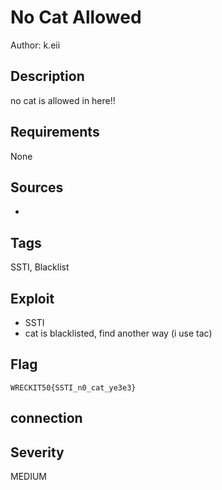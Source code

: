 # No Cat Allowed

Author: k.eii

## Description

no cat is allowed in here!!

## Requirements

None

## Sources

-

## Tags
SSTI, Blacklist

## Exploit

- SSTI
- cat is blacklisted, find another way (i use tac)


## Flag

```
WRECKIT50{SSTI_n0_cat_ye3e3}
```
## connection



## Severity
MEDIUM
